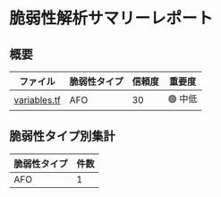 # 脆弱性解析サマリーレポート

## 概要

| ファイル | 脆弱性タイプ | 信頼度 | 重要度 |
|---------|------------|--------|--------|
| [variables.tf](variables.tf.md) | AFO | 30 | 🟢 中低 |

## 脆弱性タイプ別集計

| 脆弱性タイプ | 件数 |
|------------|------|
| AFO | 1 |
